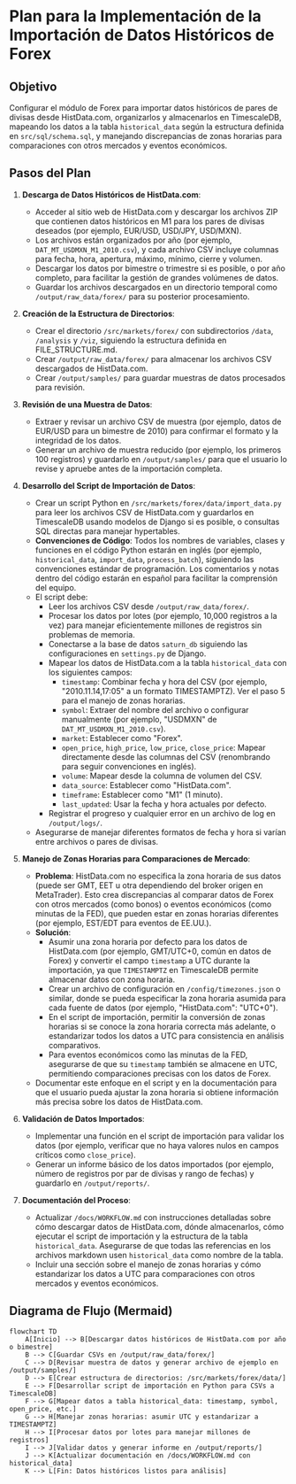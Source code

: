 # Plan para la Implementación de la Importación de Datos Históricos de Forex

## Objetivo
Configurar el módulo de Forex para importar datos históricos de pares de divisas desde HistData.com, organizarlos y almacenarlos en TimescaleDB, mapeando los datos a la tabla `historical_data` según la estructura definida en `src/sql/schema.sql`, y manejando discrepancias de zonas horarias para comparaciones con otros mercados y eventos económicos.

## Pasos del Plan

1. **Descarga de Datos Históricos de HistData.com**:
   - Acceder al sitio web de HistData.com y descargar los archivos ZIP que contienen datos históricos en M1 para los pares de divisas deseados (por ejemplo, EUR/USD, USD/JPY, USD/MXN).
   - Los archivos están organizados por año (por ejemplo, `DAT_MT_USDMXN_M1_2010.csv`), y cada archivo CSV incluye columnas para fecha, hora, apertura, máximo, mínimo, cierre y volumen.
   - Descargar los datos por bimestre o trimestre si es posible, o por año completo, para facilitar la gestión de grandes volúmenes de datos.
   - Guardar los archivos descargados en un directorio temporal como `/output/raw_data/forex/` para su posterior procesamiento.

2. **Creación de la Estructura de Directorios**:
   - Crear el directorio `/src/markets/forex/` con subdirectorios `/data`, `/analysis` y `/viz`, siguiendo la estructura definida en FILE_STRUCTURE.md.
   - Crear `/output/raw_data/forex/` para almacenar los archivos CSV descargados de HistData.com.
   - Crear `/output/samples/` para guardar muestras de datos procesados para revisión.

3. **Revisión de una Muestra de Datos**:
   - Extraer y revisar un archivo CSV de muestra (por ejemplo, datos de EUR/USD para un bimestre de 2010) para confirmar el formato y la integridad de los datos.
   - Generar un archivo de muestra reducido (por ejemplo, los primeros 100 registros) y guardarlo en `/output/samples/` para que el usuario lo revise y apruebe antes de la importación completa.

4. **Desarrollo del Script de Importación de Datos**:
   - Crear un script Python en `/src/markets/forex/data/import_data.py` para leer los archivos CSV de HistData.com y guardarlos en TimescaleDB usando modelos de Django si es posible, o consultas SQL directas para manejar hypertables.
   - **Convenciones de Código**: Todos los nombres de variables, clases y funciones en el código Python estarán en inglés (por ejemplo, `historical_data`, `import_data`, `process_batch`), siguiendo las convenciones estándar de programación. Los comentarios y notas dentro del código estarán en español para facilitar la comprensión del equipo.
   - El script debe:
     - Leer los archivos CSV desde `/output/raw_data/forex/`.
     - Procesar los datos por lotes (por ejemplo, 10,000 registros a la vez) para manejar eficientemente millones de registros sin problemas de memoria.
     - Conectarse a la base de datos `saturn_db` siguiendo las configuraciones en `settings.py` de Django.
     - Mapear los datos de HistData.com a la tabla `historical_data` con los siguientes campos:
       - `timestamp`: Combinar fecha y hora del CSV (por ejemplo, "2010.11.14,17:05" a un formato TIMESTAMPTZ). Ver el paso 5 para el manejo de zonas horarias.
       - `symbol`: Extraer del nombre del archivo o configurar manualmente (por ejemplo, "USDMXN" de `DAT_MT_USDMXN_M1_2010.csv`).
       - `market`: Establecer como "Forex".
       - `open_price`, `high_price`, `low_price`, `close_price`: Mapear directamente desde las columnas del CSV (renombrando para seguir convenciones en inglés).
       - `volume`: Mapear desde la columna de volumen del CSV.
       - `data_source`: Establecer como "HistData.com".
       - `timeframe`: Establecer como "M1" (1 minuto).
       - `last_updated`: Usar la fecha y hora actuales por defecto.
     - Registrar el progreso y cualquier error en un archivo de log en `/output/logs/`.
   - Asegurarse de manejar diferentes formatos de fecha y hora si varían entre archivos o pares de divisas.

5. **Manejo de Zonas Horarias para Comparaciones de Mercado**:
   - **Problema**: HistData.com no especifica la zona horaria de sus datos (puede ser GMT, EET u otra dependiendo del broker origen en MetaTrader). Esto crea discrepancias al comparar datos de Forex con otros mercados (como bonos) o eventos económicos (como minutas de la FED), que pueden estar en zonas horarias diferentes (por ejemplo, EST/EDT para eventos de EE.UU.).
   - **Solución**: 
     - Asumir una zona horaria por defecto para los datos de HistData.com (por ejemplo, GMT/UTC+0, común en datos de Forex) y convertir el campo `timestamp` a UTC durante la importación, ya que `TIMESTAMPTZ` en TimescaleDB permite almacenar datos con zona horaria.
     - Crear un archivo de configuración en `/config/timezones.json` o similar, donde se pueda especificar la zona horaria asumida para cada fuente de datos (por ejemplo, "HistData.com": "UTC+0").
     - En el script de importación, permitir la conversión de zonas horarias si se conoce la zona horaria correcta más adelante, o estandarizar todos los datos a UTC para consistencia en análisis comparativos.
     - Para eventos económicos como las minutas de la FED, asegurarse de que su `timestamp` también se almacene en UTC, permitiendo comparaciones precisas con los datos de Forex.
   - Documentar este enfoque en el script y en la documentación para que el usuario pueda ajustar la zona horaria si obtiene información más precisa sobre los datos de HistData.com.

6. **Validación de Datos Importados**:
   - Implementar una función en el script de importación para validar los datos (por ejemplo, verificar que no haya valores nulos en campos críticos como `close_price`).
   - Generar un informe básico de los datos importados (por ejemplo, número de registros por par de divisas y rango de fechas) y guardarlo en `/output/reports/`.

7. **Documentación del Proceso**:
   - Actualizar `/docs/WORKFLOW.md` con instrucciones detalladas sobre cómo descargar datos de HistData.com, dónde almacenarlos, cómo ejecutar el script de importación y la estructura de la tabla `historical_data`. Asegurarse de que todas las referencias en los archivos markdown usen `historical_data` como nombre de la tabla.
   - Incluir una sección sobre el manejo de zonas horarias y cómo estandarizar los datos a UTC para comparaciones con otros mercados y eventos económicos.

## Diagrama de Flujo (Mermaid)
```mermaid
flowchart TD
    A[Inicio] --> B[Descargar datos históricos de HistData.com por año o bimestre]
    B --> C[Guardar CSVs en /output/raw_data/forex/]
    C --> D[Revisar muestra de datos y generar archivo de ejemplo en /output/samples/]
    D --> E[Crear estructura de directorios: /src/markets/forex/data/]
    E --> F[Desarrollar script de importación en Python para CSVs a TimescaleDB]
    F --> G[Mapear datos a tabla historical_data: timestamp, symbol, open_price, etc.]
    G --> H[Manejar zonas horarias: asumir UTC y estandarizar a TIMESTAMPTZ]
    H --> I[Procesar datos por lotes para manejar millones de registros]
    I --> J[Validar datos y generar informe en /output/reports/]
    J --> K[Actualizar documentación en /docs/WORKFLOW.md con historical_data]
    K --> L[Fin: Datos históricos listos para análisis]